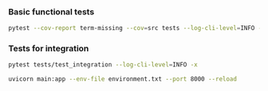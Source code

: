 ### Basic functional tests
```bash
pytest --cov-report term-missing --cov=src tests --log-cli-level=INFO -x
```

### Tests for integration
```bash
pytest tests/test_integration --log-cli-level=INFO -x
```

```bash
uvicorn main:app --env-file environment.txt --port 8000 --reload
```
